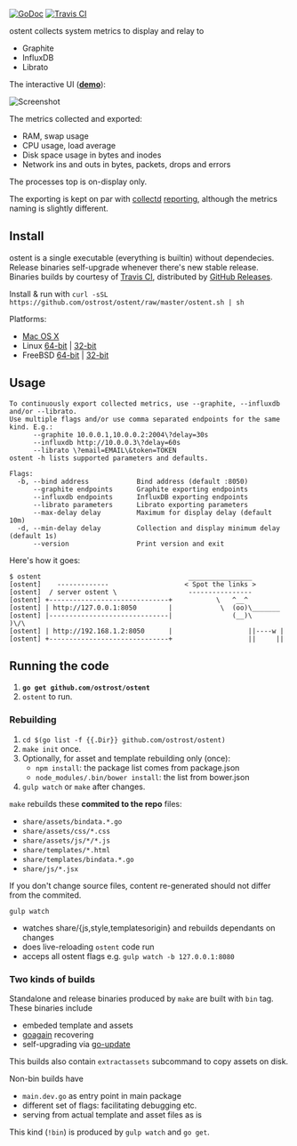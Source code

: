 [![GoDoc](https://godoc.org/github.com/ostrost/ostent?status.svg)](https://godoc.org/github.com/ostrost/ostent)
[![Travis CI](https://travis-ci.org/ostrost/ostent.svg?branch=master)](https://travis-ci.org/ostrost/ostent)

ostent collects system metrics to display and relay to

- Graphite
- InfluxDB
- Librato

The interactive UI ([**demo**](http://demo.ostrost.com/)):

![Screenshot](https://www.ostrost.com/ostent/screenshot.png)

The metrics collected and exported:
- RAM, swap usage
- CPU usage, load average
- Disk space usage in bytes and inodes
- Network ins and outs in bytes, packets, drops and errors

The processes top is on-display only.

The exporting is kept on par with [collectd](https://collectd.org/)
[reporting](https://collectd.org/wiki/index.php/Plugin:Write_Graphite),
although the metrics naming is slightly different.

## Install

ostent is a single executable (everything is builtin) without dependecies.
Release binaries self-upgrade whenever there's new stable release.
Binaries builds by courtesy of [Travis CI](https://travis-ci.org/ostrost/ostent),
distributed by [GitHub Releases](https://github.com/ostrost/ostent/releases).

Install & run with `curl -sSL https://github.com/ostrost/ostent/raw/master/ostent.sh | sh`

Platforms:

   - [Mac OS X](https://github.com/ostrost/ostent/releases/download/v0.5.0/Darwin.x86_64)
   - Linux [64-bit](https://github.com/ostrost/ostent/releases/download/v0.5.0/Linux.x86_64) | [32-bit](https://github.com/ostrost/ostent/releases/download/v0.5.0/Linux.i686)
   - FreeBSD [64-bit](https://github.com/ostrost/ostent/releases/download/v0.5.0/FreeBSD.amd64) | [32-bit](https://github.com/ostrost/ostent/releases/download/v0.5.0/FreeBSD.i386)

## Usage

```
To continuously export collected metrics, use --graphite, --influxdb and/or --librato.
Use multiple flags and/or use comma separated endpoints for the same kind. E.g.:
      --graphite 10.0.0.1,10.0.0.2:2004\?delay=30s
      --influxdb http://10.0.0.3\?delay=60s
      --librato \?email=EMAIL\&token=TOKEN
ostent -h lists supported parameters and defaults.

Flags:
  -b, --bind address            Bind address (default :8050)
      --graphite endpoints      Graphite exporting endpoints
      --influxdb endpoints      InfluxDB exporting endpoints
      --librato parameters      Librato exporting parameters
      --max-delay delay         Maximum for display delay (default 10m)
  -d, --min-delay delay         Collection and display minimum delay (default 1s)
      --version                 Print version and exit
```

Here's how it goes:

```
$ ostent                                     ________________
[ostent]    -------------                   < Spot the links >
[ostent]  / server ostent \                  ----------------
[ostent] +------------------------------+           \   ^__^
[ostent] | http://127.0.0.1:8050        |            \  (oo)\_______
[ostent] |------------------------------|               (__)\       )\/\
[ostent] | http://192.168.1.2:8050      |                   ||----w |
[ostent] +------------------------------+                   ||     ||
```

## Running the code

1. **`go get github.com/ostrost/ostent`**
2. `ostent` to run.

### Rebuilding

1. `cd $(go list -f {{.Dir}} github.com/ostrost/ostent)`
2. `make init` once.
3. Optionally, for asset and template rebuilding only (once):
   - `npm install`: the package list comes from package.json
   - `node_modules/.bin/bower install`: the list from bower.json
4. `gulp watch` or `make` after changes.

`make` rebuilds these **commited to the repo** files:
- `share/assets/bindata.*.go`
- `share/assets/css/*.css`
- `share/assets/js/*/*.js`
- `share/templates/*.html`
- `share/templates/bindata.*.go`
- `share/js/*.jsx`

If you don't change source files, content re-generated
should not differ from the commited.

`gulp watch`

- watches share/{js,style,templatesorigin} and rebuilds dependants on changes
- does live-reloading `ostent` code run
- acceps all ostent flags e.g. `gulp watch -b 127.0.0.1:8080`

### Two kinds of builds

Standalone and release binaries produced by `make` are built with `bin` tag.
These binaries include

- embeded template and assets
- [goagain](https://github.com/rcrowley/goagain) recovering
- self-upgrading via [go-update](https://github.com/inconshreveable/go-update)

This builds also contain `extractassets` subcommand to copy assets on disk.

Non-bin builds have
- `main.dev.go` as entry point in main package
- different set of flags: facilitating debugging etc.
- serving from actual template and asset files as is

This kind (`!bin`) is produced by `gulp watch` and `go get`.
